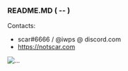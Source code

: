 ### README.MD ( -- )

Contacts:
- scar#6666 / @iwps @ discord.com
- https://notscar.com


![...](https://spotify-github-profile.vercel.app/api/view?uid=t4lsfakm9rev5uh4luccfd7xr&cover_image=true&theme=natemoo-re&bar_color=53b14f&bar_color_cover=true)

